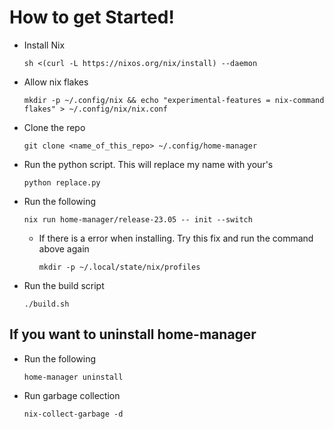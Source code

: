 # How to get Started!

- Install Nix

    ```
    sh <(curl -L https://nixos.org/nix/install) --daemon
    ```

- Allow nix flakes

    ```
    mkdir -p ~/.config/nix && echo "experimental-features = nix-command flakes" > ~/.config/nix/nix.conf
    ```

- Clone the repo

    ```
    git clone <name_of_this_repo> ~/.config/home-manager
    ```

- Run the python script. This will replace my name with your's

    ```
    python replace.py
    ```

- Run the following

    ```
    nix run home-manager/release-23.05 -- init --switch
    ```

    - If there is a error when installing. Try this fix and run the command above again

      ```
      mkdir -p ~/.local/state/nix/profiles
      ```

- Run the build script

    ```
    ./build.sh
    ```

## If you want to uninstall home-manager

- Run the following

    ```
    home-manager uninstall
    ```

- Run garbage collection

    ```
    nix-collect-garbage -d
    ```
